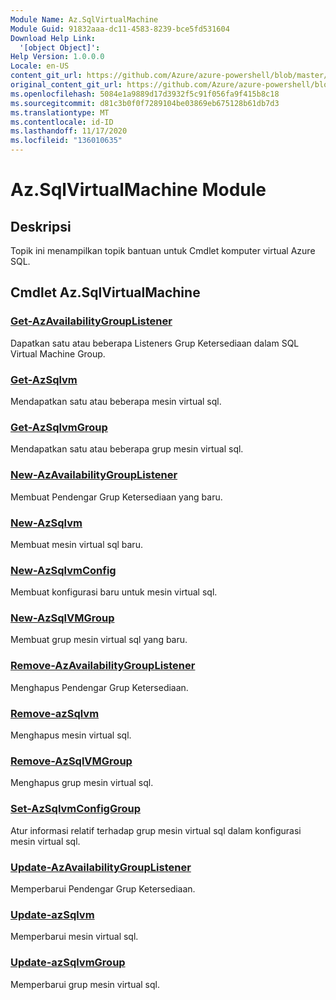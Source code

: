 ```yaml
---
Module Name: Az.SqlVirtualMachine
Module Guid: 91832aaa-dc11-4583-8239-bce5fd531604
Download Help Link:
  '[object Object]': 
Help Version: 1.0.0.0
Locale: en-US
content_git_url: https://github.com/Azure/azure-powershell/blob/master/src/SqlVirtualMachine/SqlVirtualMachine/help/Az.SqlVirtualMachine.md
original_content_git_url: https://github.com/Azure/azure-powershell/blob/master/src/SqlVirtualMachine/SqlVirtualMachine/help/Az.SqlVirtualMachine.md
ms.openlocfilehash: 5084e1a9889d17d3932f5c91f056fa9f415b8c18
ms.sourcegitcommit: d81c3b0f0f7289104be03869eb675128b61db7d3
ms.translationtype: MT
ms.contentlocale: id-ID
ms.lasthandoff: 11/17/2020
ms.locfileid: "136010635"
---
```

# Az.SqlVirtualMachine Module
## Deskripsi
Topik ini menampilkan topik bantuan untuk Cmdlet komputer virtual Azure SQL.

## Cmdlet Az.SqlVirtualMachine
### [Get-AzAvailabilityGroupListener](Get-AzAvailabilityGroupListener.md)
Dapatkan satu atau beberapa Listeners Grup Ketersediaan dalam SQL Virtual Machine Group.

### [Get-AzSqlvm](Get-AzSqlVM.md)
Mendapatkan satu atau beberapa mesin virtual sql.

### [Get-AzSqlvmGroup](Get-AzSqlVMGroup.md)
Mendapatkan satu atau beberapa grup mesin virtual sql.

### [New-AzAvailabilityGroupListener](New-AzAvailabilityGroupListener.md)
Membuat Pendengar Grup Ketersediaan yang baru.

### [New-AzSqlvm](New-AzSqlVM.md)
Membuat mesin virtual sql baru.

### [New-AzSqlvmConfig](New-AzSqlVMConfig.md)
Membuat konfigurasi baru untuk mesin virtual sql.

### [New-AzSqlVMGroup](New-AzSqlVMGroup.md)
Membuat grup mesin virtual sql yang baru.

### [Remove-AzAvailabilityGroupListener](Remove-AzAvailabilityGroupListener.md)
Menghapus Pendengar Grup Ketersediaan.

### [Remove-azSqlvm](Remove-AzSqlVM.md)
Menghapus mesin virtual sql.

### [Remove-AzSqlVMGroup](Remove-AzSqlVMGroup.md)
Menghapus grup mesin virtual sql.

### [Set-AzSqlvmConfigGroup](Set-AzSqlVMConfigGroup.md)
Atur informasi relatif terhadap grup mesin virtual sql dalam konfigurasi mesin virtual sql.

### [Update-AzAvailabilityGroupListener](Update-AzAvailabilityGroupListener.md)
Memperbarui Pendengar Grup Ketersediaan.

### [Update-azSqlvm](Update-AzSqlVM.md)
Memperbarui mesin virtual sql.

### [Update-azSqlvmGroup](Update-AzSqlVMGroup.md)
Memperbarui grup mesin virtual sql.

